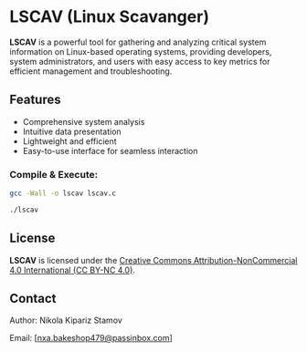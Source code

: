 # LSCAV (Linux Scavanger)

**LSCAV** is a powerful tool for gathering and analyzing critical system information on Linux-based operating systems, providing developers, system administrators, and users with easy access to key metrics for efficient management and troubleshooting.

## Features
- Comprehensive system analysis
- Intuitive data presentation
- Lightweight and efficient
- Easy-to-use interface for seamless interaction

### Compile & Execute:

```bash
gcc -Wall -o lscav lscav.c

./lscav
```

## License

**LSCAV** is licensed under the [Creative Commons Attribution-NonCommercial 4.0 International (CC BY-NC 4.0)](https://creativecommons.org/licenses/by-nc/4.0/).

## Contact

Author: Nikola Kipariz Stamov  

Email: [nxa.bakeshop479@passinbox.com]  
